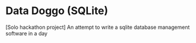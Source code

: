 # Data Doggo (SQLite)
[Solo hackathon project] An attempt to write a sqlite database management software in a day
